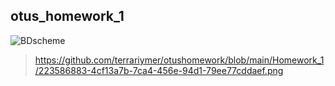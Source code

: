 ## otus_homework_1
![BDscheme](https://user-images.githubusercontent.com/111856175/223586883-4cf13a7b-7ca4-456e-94d1-79ee77cddaef.png)
>https://github.com/terrariymer/otushomework/blob/main/Homework_1/223586883-4cf13a7b-7ca4-456e-94d1-79ee77cddaef.png
